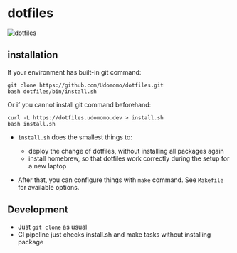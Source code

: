 # dotfiles

![dotfiles](https://github.com/Udomomo/dotfiles/actions/workflows/ci.yaml/badge.svg)

## installation     
If your environment has built-in git command:

```
git clone https://github.com/Udomomo/dotfiles.git
bash dotfiles/bin/install.sh
```

Or if you cannot install git command beforehand:

```
curl -L https://dotfiles.udomomo.dev > install.sh
bash install.sh
```

- `install.sh` does the smallest things to:
  - deploy the change of dotfiles, without installing all packages again
  - install homebrew, so that dotfiles work correctly during the setup for a new laptop

- After that, you can configure things with `make` command. See `Makefile` for available options.

## Development
- Just `git clone` as usual
- CI pipeline just checks install.sh and make tasks without installing package

